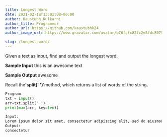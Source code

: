 ```yaml
---
title: Longest Word
date: 2021-02-18T13:01:08+00:00
author: Kaustubh Kulkarni
author_title: Programmer
author_url: https://github.com/kaustubhk24
author_image_url: https://www.gravatar.com/avatar/b76fcfc82fc2e8fdc8075636f1735f61?s=200

slug: /longest-word/
---
```

Given a text as input, find and output the longest word. 
 
**Sample Input** 
this is an awesome text 
 
**Sample Output** 
awesome



 Recall the'**split(' ')**'method, which returns a list of words of the string.
 




```python title="file.py"
Program
txt = input()
arr=txt.split(' ')
print(max(arr, key=len))
```

```python title="file.py"
Input:
Lorem ipsum dolor sit amet, consectetur adipiscing elit, sed do eiusmod tempor incididunt ut labore et dolore magna aliqua
Output:
consectetur

```